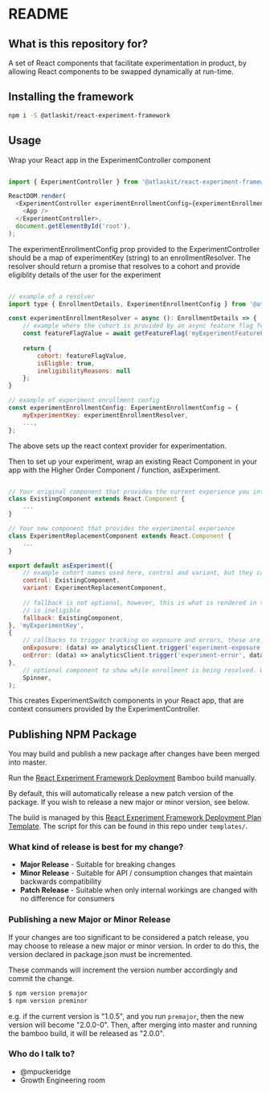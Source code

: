 # README #

## What is this repository for? ##

A set of React components that facilitate experimentation in product, by allowing React
components to be swapped dynamically at run-time.

## Installing the framework

```sh
npm i -S @atlaskit/react-experiment-framework
```

## Usage

Wrap your React app in the ExperimentController component
```js

import { ExperimentController } from '@atlaskit/react-experiment-framework';

ReactDOM.render(
  <ExperimentController experimentEnrollmentConfig={experimentEnrollmentConfig}>
    <App />
  </ExperimentController>,
  document.getElementById('root'),
);
```

The experimentEnrollmentConfig prop provided to the ExperimentController should be a map of experimentKey (string) to an enrollmentResolver. The resolver should return a promise that resolves to a cohort and provide eligiblity details of the user for the experiment
```js

// example of a resolver
import type { EnrollmentDetails, ExperimentEnrollmentConfig } from '@atlaskit/react-experiment-framework';

const experimentEnrollmentResolver = async (): EnrollmentDetails => {
    // example where the cohort is provided by an async feature flag fetch, e.g., LD client, or graphql query
    const featureFlagValue = await getFeatureFlag('myExperimentFeatureFlag');
    
    return {
        cohort: featureFlagValue,
        isEligble: true,
        ineligibilityReasons: null
    };
}

// example of experiment enrollment config
const experimentEnrollmentConfig: ExperimentEnrollmentConfig = {
    myExperimentKey: experimentEnrollmentResolver,
    ...,
};
```

The above sets up the react context provider for experimentation.

Then to set up your experiment, wrap an existing React Component in your app with the Higher Order Component / function, asExperiment.

```js

// Your original component that provides the current experience you intend to swap with the experiment
class ExistingComponent extends React.Component {
    ...
}

// Your new component that provides the experimental experience
class ExperimentReplacementComponent extends React.Component {
    ...
}

export default asExperiment({
    // example cohort names used here, control and variant, but they can be whatever you like
    control: ExistingComponent,
    variant: ExperimentReplacementComponent,
    
    // fallback is not optional, however, this is what is rendered in the event of a error encountered or when the user
    // is ineligible
    fallback: ExistingComponent,
}, 'myExperimentKey', 
{
    // callbacks to trigger tracking on exposure and errors, these are just examples provide your own
    onExposure: (data) => analyticsClient.trigger('experiment-exposure', data),
    onError: (data) => analyticsClient.trigger('experiment-error', data)
},
    // optional component to show while enrollment is being resolved. When absent, renders null during resolution.
    Spinner,
);
```

This creates ExperimentSwitch components in your React app, that are context consumers provided by the ExperimentController.

## Publishing NPM Package

You may build and publish a new package after changes have been merged into master.

Run the [React Experiment Framework Deployment](https://deployment-bamboo.internal.atlassian.com/browse/PGT-REXFD) Bamboo build manually.

By default, this will automatically release a new patch version of the package. If you wish to release a new major or minor version, see below.

The build is managed by this [React Experiment Framework Deployment Plan Template](https://deployment-bamboo.internal.atlassian.com/browse/PGT-REXFDT). The script for this can be found in this repo under `templates/`.

### What kind of release is best for my change?
* **Major Release** - Suitable for breaking changes
* **Minor Release** - Suitable for API / consumption changes that maintain backwards compatibility
* **Patch Release** - Suitable when only internal workings are changed with no difference for consumers

### Publishing a new Major or Minor Release

If your changes are too significant to be considered a patch release, you may choose to release a new major or minor version. In order to do this, the version declared in package.json must be incremented.

These commands will increment the version number accordingly and commit the change.

```bash
$ npm version premajor
$ npm version preminor
```

e.g. if the current version is "1.0.5", and you run `premajor`, then the new version will become "2.0.0-0". Then, after merging into master and running the bamboo build, it will be released as "2.0.0".

### Who do I talk to? ###
* @mpuckeridge
* Growth Engineering room
